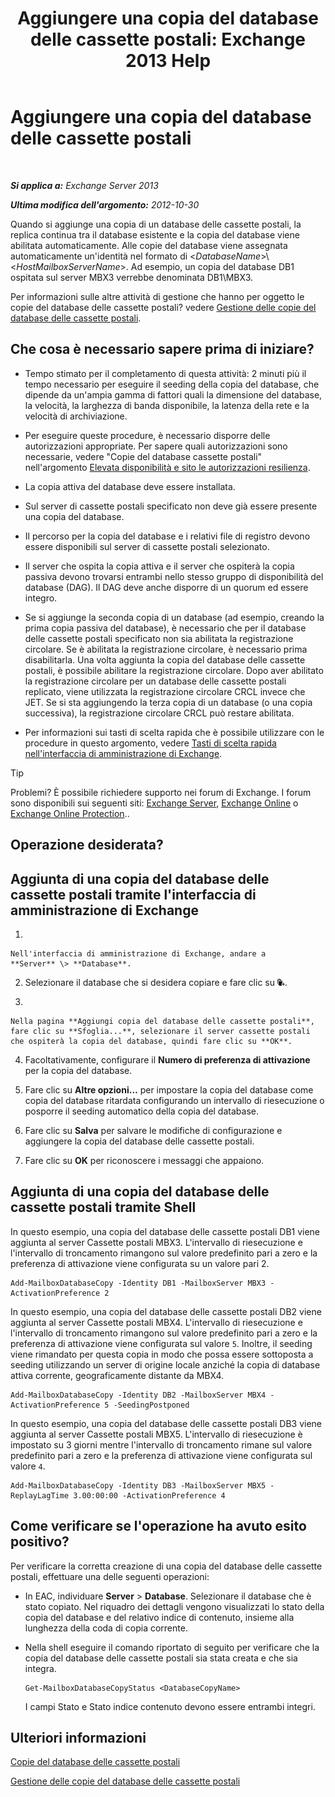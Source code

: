 ﻿---
title: 'Aggiungere una copia del database delle cassette postali: Exchange 2013 Help'
TOCTitle: Aggiungere una copia del database delle cassette postali
ms:assetid: 784bf48f-8af5-422c-a63f-2f01fc0cf151
ms:mtpsurl: https://technet.microsoft.com/it-it/library/Dd298080(v=EXCHG.150)
ms:contentKeyID: 50481006
ms.date: 05/22/2018
mtps_version: v=EXCHG.150
ms.translationtype: MT
---

# Aggiungere una copia del database delle cassette postali

 

_**Si applica a:** Exchange Server 2013_

_**Ultima modifica dell'argomento:** 2012-10-30_

Quando si aggiunge una copia di un database delle cassette postali, la replica continua tra il database esistente e la copia del database viene abilitata automaticamente. Alle copie del database viene assegnata automaticamente un'identità nel formato di \<*DatabaseName*\>\\\<*HostMailboxServerName*\>. Ad esempio, un copia del database DB1 ospitata sul server MBX3 verrebbe denominata DB1\\MBX3.

Per informazioni sulle altre attività di gestione che hanno per oggetto le copie del database delle cassette postali? vedere [Gestione delle copie del database delle cassette postali](managing-mailbox-database-copies-exchange-2013-help.md).

## Che cosa è necessario sapere prima di iniziare?

  - Tempo stimato per il completamento di questa attività: 2 minuti più il tempo necessario per eseguire il seeding della copia del database, che dipende da un'ampia gamma di fattori quali la dimensione del database, la velocità, la larghezza di banda disponibile, la latenza della rete e la velocità di archiviazione.

  - Per eseguire queste procedure, è necessario disporre delle autorizzazioni appropriate. Per sapere quali autorizzazioni sono necessarie, vedere "Copie del database cassette postali" nell'argomento [Elevata disponibilità e sito le autorizzazioni resilienza](high-availability-and-site-resilience-permissions-exchange-2013-help.md).

  - La copia attiva del database deve essere installata.

  - Sul server di cassette postali specificato non deve già essere presente una copia del database.

  - Il percorso per la copia del database e i relativi file di registro devono essere disponibili sul server di cassette postali selezionato.

  - Il server che ospita la copia attiva e il server che ospiterà la copia passiva devono trovarsi entrambi nello stesso gruppo di disponibilità del database (DAG). Il DAG deve anche disporre di un quorum ed essere integro.

  - Se si aggiunge la seconda copia di un database (ad esempio, creando la prima copia passiva del database), è necessario che per il database delle cassette postali specificato non sia abilitata la registrazione circolare. Se è abilitata la registrazione circolare, è necessario prima disabilitarla. Una volta aggiunta la copia del database delle cassette postali, è possibile abilitare la registrazione circolare. Dopo aver abilitato la registrazione circolare per un database delle cassette postali replicato, viene utilizzata la registrazione circolare CRCL invece che JET. Se si sta aggiungendo la terza copia di un database (o una copia successiva), la registrazione circolare CRCL può restare abilitata.

  - Per informazioni sui tasti di scelta rapida che è possibile utilizzare con le procedure in questo argomento, vedere [Tasti di scelta rapida nell'interfaccia di amministrazione di Exchange](keyboard-shortcuts-in-the-exchange-admin-center-exchange-online-protection-help.md).


> [!TIP]
> Problemi? È possibile richiedere supporto nei forum di Exchange. I forum sono disponibili sui seguenti siti: <A href="https://go.microsoft.com/fwlink/p/?linkid=60612">Exchange Server</A>, <A href="https://go.microsoft.com/fwlink/p/?linkid=267542">Exchange Online</A> o <A href="https://go.microsoft.com/fwlink/p/?linkid=285351">Exchange Online Protection</A>..



## Operazione desiderata?

## Aggiunta di una copia del database delle cassette postali tramite l'interfaccia di amministrazione di Exchange

1.  
    
    Nell'interfaccia di amministrazione di Exchange, andare a **Server** \> **Database**.

2.  Selezionare il database che si desidera copiare e fare clic su ![Aggiunta di una copia del database](images/Dd298080.435c15ff-abf2-4de8-b280-f053db1afa13(EXCHG.150).gif "Aggiunta di una copia del database").

3.  
    
    Nella pagina **Aggiungi copia del database delle cassette postali**, fare clic su **Sfoglia...**, selezionare il server cassette postali che ospiterà la copia del database, quindi fare clic su **OK**.

4.  Facoltativamente, configurare il **Numero di preferenza di attivazione** per la copia del database.

5.  Fare clic su **Altre opzioni…** per impostare la copia del database come copia del database ritardata configurando un intervallo di riesecuzione o posporre il seeding automatico della copia del database.

6.  Fare clic su **Salva** per salvare le modifiche di configurazione e aggiungere la copia del database delle cassette postali.

7.  Fare clic su **OK** per riconoscere i messaggi che appaiono.

## Aggiunta di una copia del database delle cassette postali tramite Shell

In questo esempio, una copia del database delle cassette postali DB1 viene aggiunta al server Cassette postali MBX3. L'intervallo di riesecuzione e l'intervallo di troncamento rimangono sul valore predefinito pari a zero e la preferenza di attivazione viene configurata su un valore pari 2.

    Add-MailboxDatabaseCopy -Identity DB1 -MailboxServer MBX3 -ActivationPreference 2

In questo esempio, una copia del database delle cassette postali DB2 viene aggiunta al server Cassette postali MBX4. L'intervallo di riesecuzione e l'intervallo di troncamento rimangono sul valore predefinito pari a zero e la preferenza di attivazione viene configurata sul valore `5`. Inoltre, il seeding viene rimandato per questa copia in modo che possa essere sottoposta a seeding utilizzando un server di origine locale anziché la copia di database attiva corrente, geograficamente distante da MBX4.

    Add-MailboxDatabaseCopy -Identity DB2 -MailboxServer MBX4 -ActivationPreference 5 -SeedingPostponed

In questo esempio, una copia del database delle cassette postali DB3 viene aggiunta al server Cassette postali MBX5. L'intervallo di riesecuzione è impostato su 3 giorni mentre l'intervallo di troncamento rimane sul valore predefinito pari a zero e la preferenza di attivazione viene configurata sul valore `4`.

    Add-MailboxDatabaseCopy -Identity DB3 -MailboxServer MBX5 -ReplayLagTime 3.00:00:00 -ActivationPreference 4

## Come verificare se l'operazione ha avuto esito positivo?

Per verificare la corretta creazione di una copia del database delle cassette postali, effettuare una delle seguenti operazioni:

  - In EAC, individuare **Server** \> **Database**. Selezionare il database che è stato copiato. Nel riquadro dei dettagli vengono visualizzati lo stato della copia del database e del relativo indice di contenuto, insieme alla lunghezza della coda di copia corrente.

  - Nella shell eseguire il comando riportato di seguito per verificare che la copia del database delle cassette postali sia stata creata e che sia integra.
    
        Get-MailboxDatabaseCopyStatus <DatabaseCopyName>
    
    I campi Stato e Stato indice contenuto devono essere entrambi integri.

## Ulteriori informazioni

[Copie del database delle cassette postali](mailbox-database-copies-exchange-2013-help.md)

[Gestione delle copie del database delle cassette postali](managing-mailbox-database-copies-exchange-2013-help.md)

